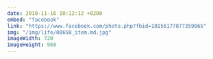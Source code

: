 ```yaml
---
date: 2018-11-16 10:12:12 +0200
embed: "facebook"
link: "https://www.facebook.com/photo.php?fbid=10156177877359865"
img: "/img/life/00650_item.md.jpg"
imageWidth: 720
imageHeight: 960
---
```

